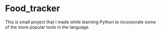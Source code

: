 # Food_tracker
This is small project that I made while learning Python to incorporate some of the more popular tools in the language.
